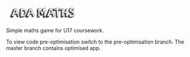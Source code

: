 <img src="./assets/logo_for_readme.png" width=200>

Simple maths game for U17 coursework.

To view code pre-optimisation switch to the pre-optimisation branch. The master branch contains optimised app.
